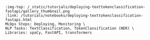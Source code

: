 ```{grid-item-card} Monitoring Inference Predictions FastAPI
:img-top: /_static/tutorials/deploying-texttokenclassification-fastapi/gallery_thumbnail.png
:link: /tutorials/notebooks/deploying-texttokenclassification-fastapi.html
MLOps Steps: Deploying, Monitoring \
NLP Tasks: TextClassification, TokenClassification (NER) \
Libraries: spaCy, FastAPI, transformers
```